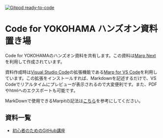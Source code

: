 [![Gitpod ready-to-code](https://img.shields.io/badge/Gitpod-ready--to--code-blue?logo=gitpod)](https://gitpod.io/#https://github.com/Code4Yokohama/hands-on)

# Code for YOKOHAMA ハンズオン資料置き場

Code for YOKOHAMAのハンズオン資料を共有します。この資料は[Marp Next](https://marp.app/)を利用して作成されています。

資料作成時は[Visual Studio Code](https://code.visualstudio.com/)の拡張機能である[Marp for VS Code](https://marketplace.visualstudio.com/items?itemName=marp-team.marp-vscode)を利用しています。この拡張をインストールすれば、Markdownを記述するだけで、VS Codeでリアルタイムにプレビューが表示されるので大変便利です。また、PDFやhtmlへのエクスポートも可能です。

MarkDownで使用できるMarpitの記法は[こちら](https://marpit.marp.app/markdown)を参考にしてください。

## 資料一覧

- [初心者のためのGitHub講座](./GitHub/)
